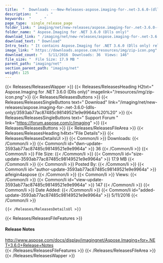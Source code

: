 ```yaml
---
title:  "  Downloads ---New-Releases-aspose.imaging-for-.net-3.6.0-(dlls-only) . " 
description:  "    . " 
keywords:  "    . " 
page_type:  single_release_page
folder_link: " imaging/net/new-releases/aspose.imaging-for-.net-3.6.0-(dlls-only)/"
folder_name: " Aspose.Imaging for .NET 3.6.0 (Dlls only)"
download_link: " /imaging/net/new-releases/aspose.imaging-for-.net-3.6.0-(dlls-only)/3593ab77ac87485c98149521e9e9964a"
download_text: " Download"
Intro_text: " It contains Aspose.Imaging for .NET 3.6.0 (Dlls only) release."
image_link: " https://downloads.aspose.com/resources/img/zip-icon.png"
download_count: "   5/11/2016  Downloads: 36  Views: 146"
file_size: "  File Size: 17.9 MB "
parent_path: "imaging/net"
section_parent_path: "imaging/net"
weight: 125 
---
```


{{< Releases/ReleasesWapper >}}
  {{< Releases/ReleasesHeading H2txt=" Aspose.Imaging for .NET 3.6.0 (Dlls only)" imagelink="/resources/img/zip-icon.png">}}
  {{< Releases/ReleasesButtons >}}
    {{< Releases/ReleasesSingleButtons text=" Download" link="/imaging/net/new-releases/aspose.imaging-for-.net-3.6.0-(dlls-only)/3593ab77ac87485c98149521e9e9964a%20%20" >}}
    {{< Releases/ReleasesSingleButtons text=" Support Forum " link="https://forum.aspose.com/c/imaging" >}}
  {{< Releases/ReleasesButtons >}}
  {{< Releases/ReleasesFileArea >}}
    {{< Releases/ReleasesHeading h4txt="File Details">}}
    {{< Releases/ReleasesDetailsUl >}}
            {{< Common/li  >}} Downloads: {{< /Common/li >}} 
      {{< Common/li id="dwn-update-3593ab77ac87485c98149521e9e9964a" >}} 36 {{< /Common/li >}} 
      {{< Common/li  >}} File Size: {{< /Common/li >}} 
      {{< Common/li id="size-update-3593ab77ac87485c98149521e9e9964a" >}} 17.9 MB {{< /Common/li >}} 
      {{< Common/li  >}} Posted By: {{< /Common/li >}} 
      {{< Common/li id="author-update-3593ab77ac87485c98149521e9e9964a" >}} aifeigin4aspose {{< /Common/li >}} 
      {{< Common/li  >}} Views: {{< /Common/li >}} 
      {{< Common/li id="view-update-3593ab77ac87485c98149521e9e9964a" >}} 147 {{< /Common/li >}} 
      {{< Common/li  >}} Date Added: {{< /Common/li >}} 
      {{< Common/li id="added-update-3593ab77ac87485c98149521e9e9964a" >}} 5/11/2016 {{< /Common/li >}} 

    {{< /Releases/ReleasesDetailsUl >}}

  {{< Releases/ReleasesFileFeatures >}}
      <h4>Release Notes</h4><div><a href="http://www.aspose.com/docs/display/imagingnet/Aspose.Imaging+for+.NET+3.6.0+Release+Notes">http://www.aspose.com/docs/display/imagingnet/Aspose.Imaging+for+.NET+3.6.0+Release+Notes</a></div>
  {{< /Releases/ReleasesFileFeatures >}}
 {{< /Releases/ReleasesFileArea >}}
{{< /Releases/ReleasesWapper >}}


